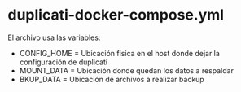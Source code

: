 # duplicati-docker-compose.yml
El archivo usa las variables:

- CONFIG_HOME = Ubicación fisica en el host donde dejar la configuración de duplicati
- MOUNT_DATA = Ubicación donde quedan los datos a respaldar
- BKUP_DATA = Ubicación de archivos a realizar backup
